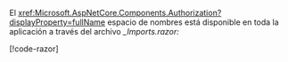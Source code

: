 El <xref:Microsoft.AspNetCore.Components.Authorization?displayProperty=fullName> espacio de nombres está disponible en toda la aplicación a través del archivo *_Imports.razor:*

[!code-razor[](imports-standalone.razor?highlight=2)]

